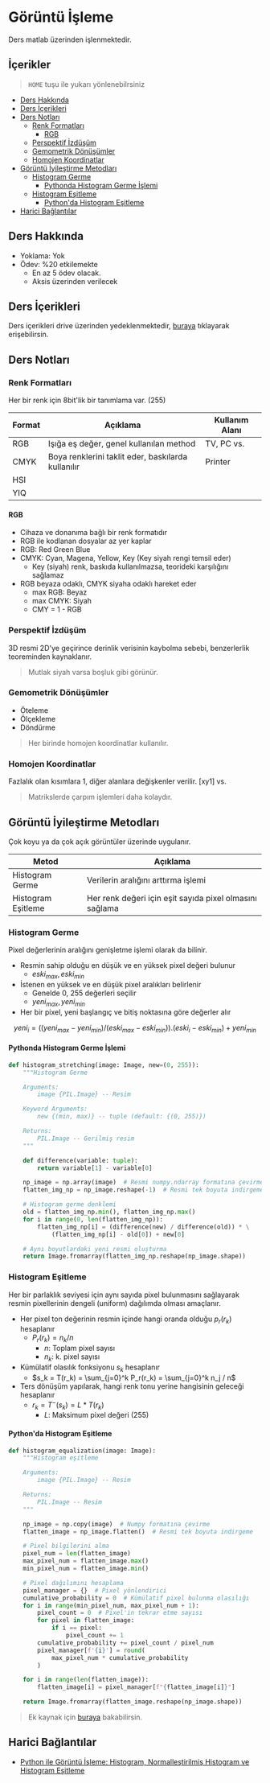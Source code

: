 # Görüntü İşleme <!-- omit in toc -->

Ders matlab üzerinden işlenmektedir.

## İçerikler <!-- omit in toc -->

> `HOME` tuşu ile yukarı yönlenebilrsiniz

- [Ders Hakkında](#ders-hakk%C4%B1nda)
- [Ders İçerikleri](#ders-i%CC%87%C3%A7erikleri)
- [Ders Notları](#ders-notlar%C4%B1)
  - [Renk Formatları](#renk-formatlar%C4%B1)
    - [RGB](#rgb)
  - [Perspektif İzdüşüm](#perspektif-i%CC%87zd%C3%BC%C5%9F%C3%BCm)
  - [Gemometrik Dönüşümler](#gemometrik-d%C3%B6n%C3%BC%C5%9F%C3%BCmler)
  - [Homojen Koordinatlar](#homojen-koordinatlar)
- [Görüntü İyileştirme Metodları](#g%C3%B6r%C3%BCnt%C3%BC-i%CC%87yile%C5%9Ftirme-metodlar%C4%B1)
  - [Histogram Germe](#histogram-germe)
    - [Pythonda Histogram Germe İşlemi](#pythonda-histogram-germe-i%CC%87%C5%9Flemi)
  - [Histogram Eşitleme](#histogram-e%C5%9Fitleme)
    - [Python'da Histogram Eşitleme](#pythonda-histogram-e%C5%9Fitleme)
- [Harici Bağlantılar](#harici-ba%C4%9Flant%C4%B1lar)

## Ders Hakkında

- Yoklama: Yok
- Ödev: %20 etkilemekte
  - En az 5 ödev olacak.
  - Aksis üzerinden verilecek

## Ders İçerikleri

Ders içerikleri drive üzerinden yedeklenmektedir, [buraya](https://drive.google.com/open?id=1Ma1V8w584R9ISva9XpH9OQcr2wsrmS20) tıklayarak erişebilirsin.

## Ders Notları

### Renk Formatları

Her bir renk için 8bit'lik bir tanımlama var. (255)

| Format | Açıklama                                           | Kullanım Alanı |
| ------ | -------------------------------------------------- | -------------- |
| RGB    | Işığa eş değer, genel kullanılan method            | TV, PC vs.     |
| CMYK   | Boya renklerini taklit eder, baskılarda kullanılır | Printer        |
| HSI    |
| YIQ    |

#### RGB

- Cihaza ve donanıma bağlı bir renk formatıdır
- RGB ile kodlanan dosyalar az yer kaplar
- RGB: Red Green Blue
- CMYK: Cyan, Magena, Yellow, Key (Key siyah rengi temsil eder)
  - Key (siyah) renk, baskıda kullanılmazsa, teorideki karşılığını sağlamaz
- RGB beyaza odaklı, CMYK siyaha odaklı hareket eder
  - max RGB: Beyaz
  - max CMYK: Siyah
  - CMY = 1 - RGB

### Perspektif İzdüşüm

3D resmi 2D'ye geçirince derinlik verisinin kaybolma sebebi, benzerlerlik teoreminden kaynaklanır.

> Mutlak siyah varsa boşluk gibi görünür.

### Gemometrik Dönüşümler

- Öteleme
- Ölçekleme
- Döndürme

> Her birinde homojen koordinatlar kullanılır.

### Homojen Koordinatlar

Fazlalık olan kısımlara 1, diğer alanlara değişkenler verilir. [xy1] vs.

> Matrikslerde çarpım işlemleri daha kolaydır.

## Görüntü İyileştirme Metodları

Çok koyu ya da çok açık görüntüler üzerinde uygulanır.

| Metod              | Açıklama                                                |
| ------------------ | ------------------------------------------------------- |
| Histogram Germe    | Verilerin aralığını arttırma işlemi                     |
| Histogram Eşitleme | Her renk değeri için eşit sayıda pixel olmasını sağlama |

### Histogram Germe

Pixel değerlerinin aralığını genişletme işlemi olarak da bilinir.

- Resmin sahip olduğu en düşük ve en yüksek pixel değeri bulunur
  - $eski_{max}, eski_{min}$
- İstenen en yüksek ve en düşük pixel aralıkları belirlenir
  - Genelde 0, 255 değerleri seçilir
  - $yeni_{max}, yeni_{min}$
- Her bir pixel, yeni başlangıç ve bitiş noktasına göre değerler alır

$$
yeni_i = ((yeni_{max} - yeni_{min}) / (eski_{max} - eski_{min})) . (eski_i - eski_{min}) + yeni_{min}
$$

#### Pythonda Histogram Germe İşlemi

```py
def histogram_stretching(image: Image, new=(0, 255)):
    """Histogram Germe

    Arguments:
        image {PIL.Image} -- Resim

    Keyword Arguments:
        new {(min, max)} -- tuple (default: {(0, 255)})

    Returns:
        PIL.Image -- Gerilmiş resim
    """

    def difference(variable: tuple):
        return variable[1] - variable[0]

    np_image = np.array(image)  # Resmi numpy.ndarray formatına çevirme
    flatten_img_np = np_image.reshape(-1)  # Resmi tek boyuta indirgeme

    # Histogram germe denklemi
    old = flatten_img_np.min(), flatten_img_np.max()
    for i in range(0, len(flatten_img_np)):
        flatten_img_np[i] = (difference(new) / difference(old)) * \
            (flatten_img_np[i] - old[0]) + new[0]

    # Aynı boyutlardaki yeni resmi oluşturma
    return Image.fromarray(flatten_img_np.reshape(np_image.shape))

```

### Histogram Eşitleme

Her bir parlaklık seviyesi için aynı sayıda pixel bulunmasını sağlayarak resmin pixellerinin dengeli (uniform) dağılımda olması amaçlanır.

- Her pixel ton değerinin resmin içinde hangi oranda olduğu $p_r(r_k)$ hesaplanır
  - $P_r(r_k) = n_k / n$
    - $n$: Toplam pixel sayısı
    - $n_k$: k. pixel sayısı
- Kümülatif olasılık fonksiyonu $s_k$ hesaplanır
  - $s_k = T(r_k) = \sum_{j=0}^k P_r(r_k) = \sum_{j=0}^k n_j / n$
- Ters dönüşüm yapılarak, hangi renk tonu yerine hangisinin geleceği hesaplanır
  - $r_k = T^-(s_k) = L * T(r_k)$
    - $L$: Maksimum pixel değeri (255)

#### Python'da Histogram Eşitleme

```py
def histogram_equalization(image: Image):
    """Histogram eşitleme

    Arguments:
        image {PIL.Image} -- Resim

    Returns:
        PIL.Image -- Resim
    """

    np_image = np.copy(image)  # Numpy formatına çevirme
    flatten_image = np_image.flatten()  # Resmi tek boyuta indirgeme

    # Pixel bilgilerini alma
    pixel_num = len(flatten_image)
    max_pixel_num = flatten_image.max()
    min_pixel_num = flatten_image.min()

    # Pixel dağılımını hesaplama
    pixel_manager = {}  # Pixel yönlendirici
    cumulative_probability = 0  # Kümülatif pixel bulunma olasılığı
    for i in range(min_pixel_num, max_pixel_num + 1):
        pixel_count = 0  # Pixel'in tekrar etme sayısı
        for pixel in flatten_image:
            if i == pixel:
                pixel_count += 1
        cumulative_probability += pixel_count / pixel_num
        pixel_manager[f'{i}'] = round(
            max_pixel_num * cumulative_probability
        )

    for i in range(len(flatten_image)):
        flatten_image[i] = pixel_manager[f"{flatten_image[i]}"]

    return Image.fromarray(flatten_image.reshape(np_image.shape))

```

> Ek kaynak için [buraya](https://opencv-python-tutroals.readthedocs.io/en/latest/py_tutorials/py_imgproc/py_histograms/py_histogram_equalization/py_histogram_equalization.html) bakabilirsin.

## Harici Bağlantılar

- [Python ile Görüntü İşleme: Histogram, Normalleştirilmiş Histogram ve Histogram Eşitleme](https://medium.com/@sddkal/python-ile-g%C3%B6r%C3%BCnt%C3%BC-i%CC%87%C5%9Fleme-histogram-normalle%C5%9Ftirilmi%C5%9F-histogram-ve-histogram-e%C5%9Fitleme-3d0052174f1f)